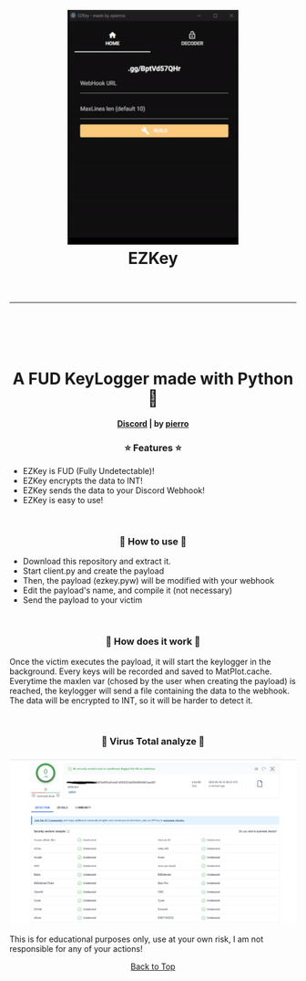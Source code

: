 <a id="top"></a>
<h1 align="center">
  <br>
  <a href="https://github.com/xpierroz/EZKey"><img src="assets/supergif.gif" width=300 weigth=400 alt="R"></a>
  <br>
 EZKey
  <br>
</h1>
<hr style="border-radius: 2%; margin-top: 60px; margin-bottom: 60px;" noshade="" size="20" width="100%">

<div align="center">
    <br>
    <h1>
        A FUD KeyLogger made with Python 🍹 
    </h1>
    <strong><a href="https://discord.gg/BptVd57QHr">Discord</a> | by <a href="https://github.com/xpierroz">pierro</a></strong>
</div>

### <p align="center">⭐ Features ⭐</p>

- EZKey is FUD (Fully Undetectable)! 
- EZKey encrypts the data to INT!
- EZKey sends the data to your Discord Webhook!
- EZKey is easy to use! 

<br>

### <p align="center">📝 How to use 📝</p>

- Download this repository and extract it.
- Start client.py and create the payload
- Then, the payload (ezkey.pyw) will be modified with your webhook
- Edit the payload's name, and compile it (not necessary)
- Send the payload to your victim

<br>

### <p align="center">🔧 How does it work 🔧</p>

Once the victim executes the payload, it will start the keylogger in the background. Every keys will be recorded and saved to MatPlot.cache. Everytime the maxlen var (chosed by the user when creating the payload) is reached, the keylogger will send a file containing the data to the webhook. The data will be encrypted to INT, so it will be harder to detect it.

<br>

### <p align="center">🥷 Virus Total analyze 🥷</p>

![VirusTotal](assets/virustotal.png)


This is for educational purposes only, use at your own risk, I am not responsible for any of your actions!
<p align="center"><a href=#top>Back to Top</a></p>
